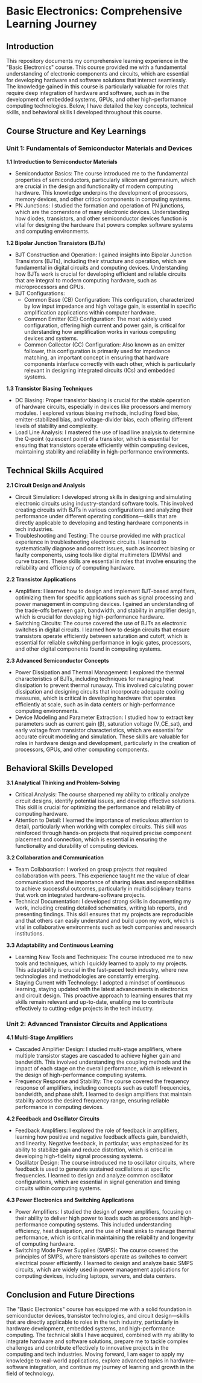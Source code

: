 # Basic Electronics: Comprehensive Learning Journey

## Introduction
This repository documents my comprehensive learning experience in the "Basic Electronics" course. This course provided me with a fundamental understanding of electronic components and circuits, which are essential for developing hardware and software solutions that interact seamlessly. The knowledge gained in this course is particularly valuable for roles that require deep integration of hardware and software, such as in the development of embedded systems, GPUs, and other high-performance computing technologies. Below, I have detailed the key concepts, technical skills, and behavioral skills I developed throughout this course.

## Course Structure and Key Learnings

### Unit 1: Fundamentals of Semiconductor Materials and Devices

**1.1 Introduction to Semiconductor Materials**
- Semiconductor Basics: The course introduced me to the fundamental properties of semiconductors, particularly silicon and germanium, which are crucial in the design and functionality of modern computing hardware. This knowledge underpins the development of processors, memory devices, and other critical components in computing systems.
- PN Junctions: I studied the formation and operation of PN junctions, which are the cornerstone of many electronic devices. Understanding how diodes, transistors, and other semiconductor devices function is vital for designing the hardware that powers complex software systems and computing environments.

**1.2 Bipolar Junction Transistors (BJTs)**
- BJT Construction and Operation: I gained insights into Bipolar Junction Transistors (BJTs), including their structure and operation, which are fundamental in digital circuits and computing devices. Understanding how BJTs work is crucial for developing efficient and reliable circuits that are integral to modern computing hardware, such as microprocessors and GPUs.
- BJT Configurations:
  - Common Base (CB) Configuration: This configuration, characterized by low input impedance and high voltage gain, is essential in specific amplification applications within computer hardware.
  - Common Emitter (CE) Configuration: The most widely used configuration, offering high current and power gain, is critical for understanding how amplification works in various computing devices and systems.
  - Common Collector (CC) Configuration: Also known as an emitter follower, this configuration is primarily used for impedance matching, an important concept in ensuring that hardware components interface correctly with each other, which is particularly relevant in designing integrated circuits (ICs) and embedded systems.

**1.3 Transistor Biasing Techniques**
- DC Biasing: Proper transistor biasing is crucial for the stable operation of hardware circuits, especially in devices like processors and memory modules. I explored various biasing methods, including fixed bias, emitter-stabilized bias, and voltage-divider bias, each offering different levels of stability and complexity.
- Load Line Analysis: I mastered the use of load line analysis to determine the Q-point (quiescent point) of a transistor, which is essential for ensuring that transistors operate efficiently within computing devices, maintaining stability and reliability in high-performance environments.

## Technical Skills Acquired
**2.1 Circuit Design and Analysis**
- Circuit Simulation: I developed strong skills in designing and simulating electronic circuits using industry-standard software tools. This involved creating circuits with BJTs in various configurations and analyzing their performance under different operating conditions—skills that are directly applicable to developing and testing hardware components in tech industries.
- Troubleshooting and Testing: The course provided me with practical experience in troubleshooting electronic circuits. I learned to systematically diagnose and correct issues, such as incorrect biasing or faulty components, using tools like digital multimeters (DMMs) and curve tracers. These skills are essential in roles that involve ensuring the reliability and efficiency of computing hardware.

**2.2 Transistor Applications**
- Amplifiers: I learned how to design and implement BJT-based amplifiers, optimizing them for specific applications such as signal processing and power management in computing devices. I gained an understanding of the trade-offs between gain, bandwidth, and stability in amplifier design, which is crucial for developing high-performance hardware.
- Switching Circuits: The course covered the use of BJTs as electronic switches in digital circuits. I learned how to design circuits that ensure transistors operate efficiently between saturation and cutoff, which is essential for reliable switching performance in logic gates, processors, and other digital components found in computing systems.

**2.3 Advanced Semiconductor Concepts**
- Power Dissipation and Thermal Management: I explored the thermal characteristics of BJTs, including techniques for managing heat dissipation to prevent thermal runaway. This involved calculating power dissipation and designing circuits that incorporate adequate cooling measures, which is critical in developing hardware that operates efficiently at scale, such as in data centers or high-performance computing environments.
- Device Modeling and Parameter Extraction: I studied how to extract key parameters such as current gain (β), saturation voltage (V_CE_sat), and early voltage from transistor characteristics, which are essential for accurate circuit modeling and simulation. These skills are valuable for roles in hardware design and development, particularly in the creation of processors, GPUs, and other computing components.

## Behavioral Skills Developed
**3.1 Analytical Thinking and Problem-Solving**
- Critical Analysis: The course sharpened my ability to critically analyze circuit designs, identify potential issues, and develop effective solutions. This skill is crucial for optimizing the performance and reliability of computing hardware.
- Attention to Detail: I learned the importance of meticulous attention to detail, particularly when working with complex circuits. This skill was reinforced through hands-on projects that required precise component placement and connection, which is essential in ensuring the functionality and durability of computing devices.

**3.2 Collaboration and Communication**
- Team Collaboration: I worked on group projects that required collaboration with peers. This experience taught me the value of clear communication and the importance of sharing ideas and responsibilities to achieve successful outcomes, particularly in multidisciplinary teams that work on integrated hardware-software projects.
- Technical Documentation: I developed strong skills in documenting my work, including creating detailed schematics, writing lab reports, and presenting findings. This skill ensures that my projects are reproducible and that others can easily understand and build upon my work, which is vital in collaborative environments such as tech companies and research institutions.

**3.3 Adaptability and Continuous Learning**
- Learning New Tools and Techniques: The course introduced me to new tools and techniques, which I quickly learned to apply to my projects. This adaptability is crucial in the fast-paced tech industry, where new technologies and methodologies are constantly emerging.
- Staying Current with Technology: I adopted a mindset of continuous learning, staying updated with the latest advancements in electronics and circuit design. This proactive approach to learning ensures that my skills remain relevant and up-to-date, enabling me to contribute effectively to cutting-edge projects in the tech industry.

### Unit 2: Advanced Transistor Circuits and Applications
**4.1 Multi-Stage Amplifiers**
- Cascaded Amplifier Design: I studied multi-stage amplifiers, where multiple transistor stages are cascaded to achieve higher gain and bandwidth. This involved understanding the coupling methods and the impact of each stage on the overall performance, which is relevant in the design of high-performance computing systems.
- Frequency Response and Stability: The course covered the frequency response of amplifiers, including concepts such as cutoff frequencies, bandwidth, and phase shift. I learned to design amplifiers that maintain stability across the desired frequency range, ensuring reliable performance in computing devices.

**4.2 Feedback and Oscillator Circuits**
- Feedback Amplifiers: I explored the role of feedback in amplifiers, learning how positive and negative feedback affects gain, bandwidth, and linearity. Negative feedback, in particular, was emphasized for its ability to stabilize gain and reduce distortion, which is critical in developing high-fidelity signal processing systems.
- Oscillator Design: The course introduced me to oscillator circuits, where feedback is used to generate sustained oscillations at specific frequencies. I learned to design and analyze common oscillator configurations, which are essential in signal generation and timing circuits within computing systems.

**4.3 Power Electronics and Switching Applications**
- Power Amplifiers: I studied the design of power amplifiers, focusing on their ability to deliver high power to loads such as processors and high-performance computing systems. This included understanding efficiency, heat dissipation, and the use of heat sinks to manage thermal performance, which is critical in maintaining the reliability and longevity of computing hardware.
- Switching Mode Power Supplies (SMPS): The course covered the principles of SMPS, where transistors operate as switches to convert electrical power efficiently. I learned to design and analyze basic SMPS circuits, which are widely used in power management applications for computing devices, including laptops, servers, and data centers.

## Conclusion and Future Directions
The "Basic Electronics" course has equipped me with a solid foundation in semiconductor devices, transistor technologies, and circuit design—skills that are directly applicable to roles in the tech industry, particularly in hardware development, embedded systems, and high-performance computing. The technical skills I have acquired, combined with my ability to integrate hardware and software solutions, prepare me to tackle complex challenges and contribute effectively to innovative projects in the computing and tech industries. Moving forward, I am eager to apply my knowledge to real-world applications, explore advanced topics in hardware-software integration, and continue my journey of learning and growth in the field of technology.
